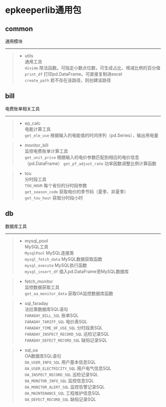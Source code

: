 # epkeeperlib通用包

## common
通用模块
***
> - utils  
> 通用工具  
> `divide` 除法函数。可指定小数点位数，可生成占比、增减比例的百分值  
> `print_df` 打印pd.DataFrame。可直接复制进excel  
> `create_path` 若不存在该路径，则创建该路径  

## bill
电费账单相关工具
***
> - ep_calc  
> 电能计算工具  
> `get_ele_use` 根据输入的电能值的时间序列（pd.Series），输出用电量  


> - monitor_bill  
> 监控电费账单计算工具  
> `get_unit_price` 根据输入的电价参数匹配到相应的电价信息（pd.DataFrame）
> `get_pf_adjust_rate` 功率因数调整比例计算函数  


> - tou  
> 分时段工具  
> `TOU_HOUR` 每个省份的分时段参数  
> `get_season_code` 获取电价的季节码（夏季、非夏季）  
> `get_tou_hour` 获取分时段小时  

## db
数据库工具
***
> - mysql_pool  
> MySQL工具  
> `MysqlPool` MySQL连接类  
> `mysql_fetch_data` MySQL数据获取函数   
> `mysql_execute` MySQL执行函数  
> `mysql_insert_df` 插入pd.DataFrame至MySQL数据库  


> - fetch_monitor  
> 监控数据获取工具  
> `get_oa_monitor_data` 获取OA监控数据库函数  


> - sql_faraday  
> 法拉第数据库SQL语句  
> `FARADAY_BILL_SQL` 账单SQL  
> `FARADAY_TARIFF_SQL` 电价表SQL  
> `FARADAY_TIME_OF_USE_SQL` 分时段表SQL  
> `FARADAY_INSPECT_RECORD_SQL` 巡检记录SQL  
> `FARADAY_DEFECT_RECORD_SQL` 缺陷记录SQL  


> - sql_oa  
> OA数据库SQL语句  
> `OA_USER_INFO_SQL` 用户基本信息SQL  
> `OA_USER_ELECTRICITY_SQL` 用户电气信息SQL  
> `OA_INSPECT_RECORD_SQL` 巡检记录SQL  
> `OA_MONITOR_INFO_SQL` 监控信息SQL  
> `OA_MONITOR_ALERT_SQL` 监控告警记录SQL  
> `OA_MAINTENANCE_SQL` 工程维护信息SQL  
> `OA_DEFECT_RECORD_SQL` 缺陷记录SQL  

